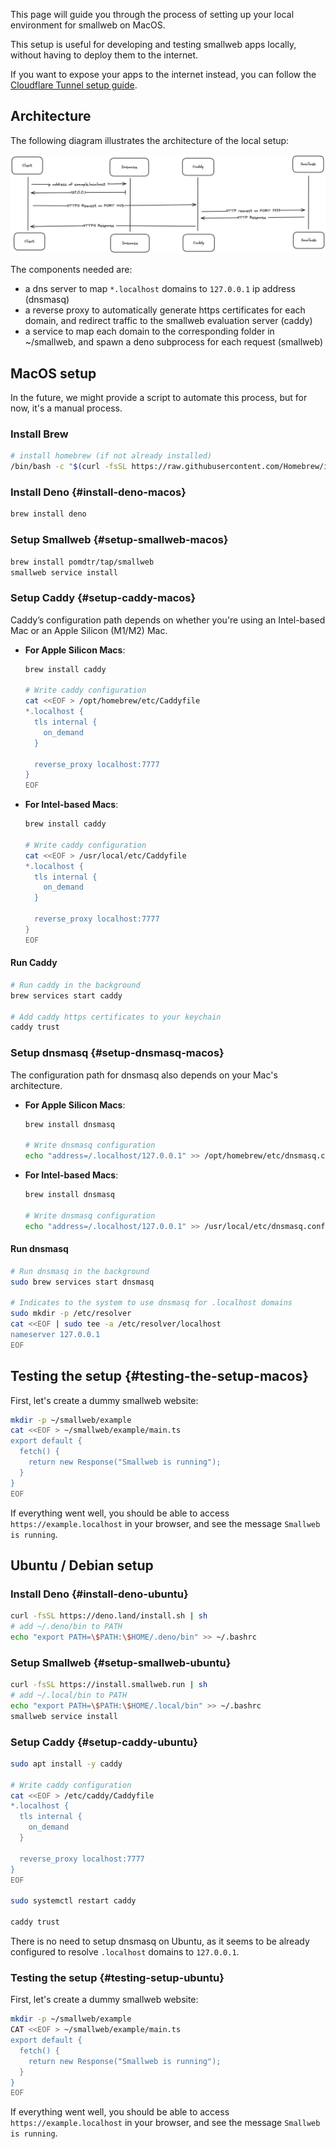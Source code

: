 This page will guide you through the process of setting up your local environment for smallweb on MacOS.

This setup is useful for developing and testing smallweb apps locally, without having to deploy them to the internet.

If you want to expose your apps to the internet instead, you can follow the [Cloudflare Tunnel setup guide](../cloudflare/cloudflare.md).

## Architecture

The following diagram illustrates the architecture of the local setup:

![Localhost architecture](./architecture.excalidraw.png)

The components needed are:

- a dns server to map `*.localhost` domains to `127.0.0.1` ip address (dnsmasq)
- a reverse proxy to automatically generate https certificates for each domain, and redirect traffic to the smallweb evaluation server (caddy)
- a service to map each domain to the corresponding folder in ~/smallweb, and spawn a deno subprocess for each request (smallweb)

## MacOS setup

In the future, we might provide a script to automate this process, but for now, it's a manual process.

### Install Brew

```sh
# install homebrew (if not already installed)
/bin/bash -c "$(curl -fsSL https://raw.githubusercontent.com/Homebrew/install/HEAD/install.sh)"
```

### Install Deno {#install-deno-macos}

```sh
brew install deno
```

### Setup Smallweb {#setup-smallweb-macos}

```sh
brew install pomdtr/tap/smallweb
smallweb service install
```

### Setup Caddy {#setup-caddy-macos}

Caddy’s configuration path depends on whether you're using an Intel-based Mac or an Apple Silicon (M1/M2) Mac.

- **For Apple Silicon Macs**:

  ```sh
  brew install caddy

  # Write caddy configuration
  cat <<EOF > /opt/homebrew/etc/Caddyfile
  *.localhost {
    tls internal {
      on_demand
    }

    reverse_proxy localhost:7777
  }
  EOF
  ```

- **For Intel-based Macs**:

  ```sh
  brew install caddy

  # Write caddy configuration
  cat <<EOF > /usr/local/etc/Caddyfile
  *.localhost {
    tls internal {
      on_demand
    }

    reverse_proxy localhost:7777
  }
  EOF
  ```

#### Run Caddy

```sh
# Run caddy in the background
brew services start caddy

# Add caddy https certificates to your keychain
caddy trust
```

### Setup dnsmasq {#setup-dnsmasq-macos}

The configuration path for dnsmasq also depends on your Mac's architecture.

- **For Apple Silicon Macs**:

  ```sh
  brew install dnsmasq

  # Write dnsmasq configuration
  echo "address=/.localhost/127.0.0.1" >> /opt/homebrew/etc/dnsmasq.conf
  ```

- **For Intel-based Macs**:

  ```sh
  brew install dnsmasq

  # Write dnsmasq configuration
  echo "address=/.localhost/127.0.0.1" >> /usr/local/etc/dnsmasq.conf
  ```

#### Run dnsmasq

```sh
# Run dnsmasq in the background
sudo brew services start dnsmasq

# Indicates to the system to use dnsmasq for .localhost domains
sudo mkdir -p /etc/resolver
cat <<EOF | sudo tee -a /etc/resolver/localhost
nameserver 127.0.0.1
EOF
```

## Testing the setup {#testing-the-setup-macos}

First, let's create a dummy smallweb website:

```sh
mkdir -p ~/smallweb/example
cat <<EOF > ~/smallweb/example/main.ts
export default {
  fetch() {
    return new Response("Smallweb is running");
  }
}
EOF
```

If everything went well, you should be able to access `https://example.localhost` in your browser, and see the message `Smallweb is running`.

## Ubuntu / Debian setup

### Install Deno {#install-deno-ubuntu}

```sh
curl -fsSL https://deno.land/install.sh | sh
# add ~/.deno/bin to PATH
echo "export PATH=\$PATH:\$HOME/.deno/bin" >> ~/.bashrc
```

### Setup Smallweb {#setup-smallweb-ubuntu}

```sh
curl -fsSL https://install.smallweb.run | sh
# add ~/.local/bin to PATH
echo "export PATH=\$PATH:\$HOME/.local/bin" >> ~/.bashrc
smallweb service install
```

### Setup Caddy {#setup-caddy-ubuntu}

```sh
sudo apt install -y caddy

# Write caddy configuration
cat <<EOF > /etc/caddy/Caddyfile
*.localhost {
  tls internal {
    on_demand
  }

  reverse_proxy localhost:7777
}
EOF

sudo systemctl restart caddy

caddy trust
```

There is no need to setup dnsmasq on Ubuntu, as it seems to be already configured to resolve `.localhost` domains to `127.0.0.1`.

### Testing the setup {#testing-setup-ubuntu}

First, let's create a dummy smallweb website:

```sh
mkdir -p ~/smallweb/example
CAT <<EOF > ~/smallweb/example/main.ts
export default {
  fetch() {
    return new Response("Smallweb is running");
  }
}
EOF
```

If everything went well, you should be able to access `https://example.localhost` in your browser, and see the message `Smallweb is running`.
